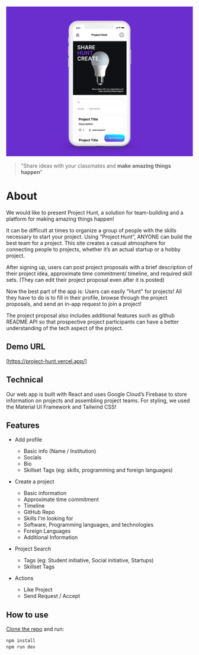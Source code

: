 ![ProjectHunt_Main](/public/ProjectHunt_Main.jpg)

> "Share ideas with your classmates and __make amazing things happen__"

# About

We would like to present Project Hunt, a solution for team-building and a platform for making amazing things happen! 

It can be difficult at times to organize a group of people with the skills necessary to start your project. Using “Project Hunt”, ANYONE can build the best team for a project. This site creates a casual atmosphere for connecting people to projects, whether it’s an actual startup or a hobby project. 

After signing up, users can post project proposals with a brief description of their project idea, approximate time commitment/ timeline, and required skill sets. (They can edit their project proposal even after it is posted) 

Now the best part of the app is: Users can easily "Hunt" for projects! All they have to do is to fill in their profile, browse through the project proposals, and send an in-app request to join a project! 

The project proposal also includes additional features such as github README API so that prospective project participants can have a better understanding of the tech aspect of the project. 


## Demo URL 

[https://project-hunt.vercel.app/]

## Technical
Our web app is built with React and uses Google Cloud’s Firebase to store information on projects and assembling project teams. For styling, we used the Material UI Framework and Tailwind CSS! 

## Features

* Add profile
  * Basic info (Name / Institution)
  * Socials
  * Bio
  * Skillset Tags (eg: skills, programming and foreign languages)

* Create a project 
  * Basic information
  * Approximate time commitment
  * Timeline
  * GitHub Repo
  * Skills I'm looking for
  * Software, Programming languages, and technologies
  * Foreign Languages
  * Additional Information
  
* Project Search
  * Tags (eg: Student initiative, Social initiative, Startups)
  * Skillset Tags

* Actions
  * Like Project
  * Send Request / Accept

## How to use

[Clone the repo](https://github.com/nthnluu/project-hunt) and run:

```sh
npm install
npm run dev
```

